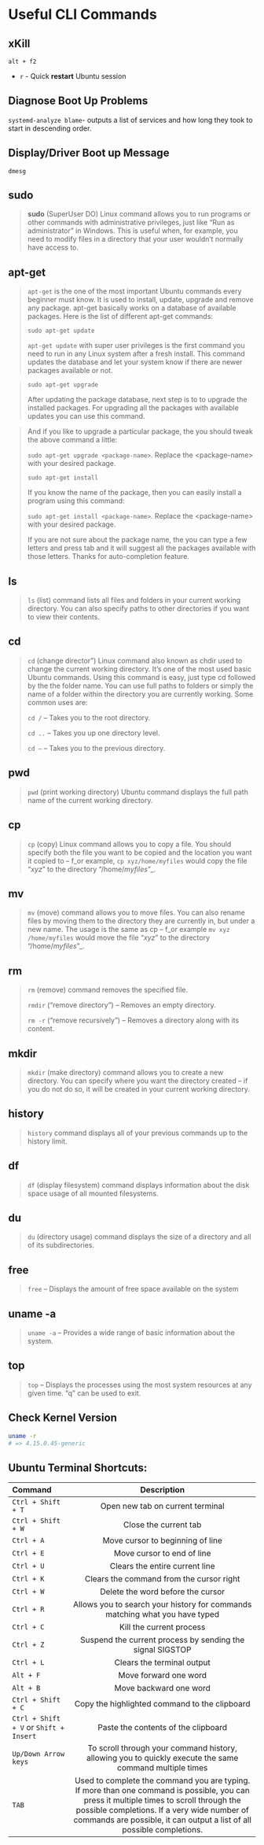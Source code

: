 # Useful CLI Commands

## xKill 

`alt + f2`

* `r` - Quick **restart** Ubuntu session

## Diagnose Boot Up Problems

`systemd-analyze blame`- outputs a list of services and how long they took to start in descending order.

## Display/Driver Boot   up Message

`dmesg`

## sudo

> **sudo** \(SuperUser DO\) Linux command allows you to run programs or other commands with administrative privileges, just like “Run as administrator” in Windows. This is useful when, for example, you need to modify files in a directory that your user wouldn’t normally have access to.

## apt-get

> `apt-get` is the one of the most important Ubuntu commands every beginner must know. It is used to install, update, upgrade and remove any package. apt-get basically works on a database of available packages. Here is the list of different apt-get commands:
>
> `sudo apt-get update`
>
> `apt-get update` with super user privileges is the first command you need to run in any Linux system after a fresh install. This command updates the database and let your system know if there are newer packages available or not.

> `sudo apt-get upgrade`
>
> After updating the package database, next step is to to upgrade the installed packages. For upgrading all the packages with available updates you can use this command.

> And if you like to upgrade a particular package, the you should tweak the above command a little:
>
> `sudo apt-get upgrade <package-name>`. Replace the &lt;package-name&gt; with your desired package.
>
> `sudo apt-get install`
>
> If you know the name of the package, then you can easily install a program using this command:
>
> `sudo apt-get install <package-name>`. Replace the &lt;package-name&gt; with your desired package.
>
> If you are not sure about the package name, the you can type a few letters and press tab and it will suggest all the packages available with those letters. Thanks for auto-completion feature.

## ls

> `ls` \(list\) command lists all files and folders in your current working directory. You can also specify paths to other directories if you want to view their contents.

## cd

> `cd` \(change director”\) Linux command also known as chdir used to change the current working directory. It’s one of the most used basic Ubuntu commands. Using this command is easy, just type cd followed by the the folder name. You can use full paths to folders or simply the name of a folder within the directory you are currently working. Some common uses are:
>
> `cd /`  – Takes you to the root directory.
>
> `cd ..` – Takes you up one directory level.
>
> `cd –`  – Takes you to the previous directory.

## pwd

> `pwd` \(print working directory\) Ubuntu command displays the full path name of the current working directory.

## cp

> `cp` \(copy\) Linux command allows you to copy a file. You should specify both the file you want to be copied and the location you want it copied to – f_or example, `cp xyz/home/myfiles` would copy the file “_xyz_” to the directory “/home/_myfiles_”_.

## mv

> `mv` \(move\) command allows you to move files. You can also rename files by moving them to the directory they are currently in, but under a new name. The usage is the same as cp – f_or example `mv xyz /home/myfiles` would move the file “_xyz_” to the directory “/home/_myfiles_”_.

## rm

> `rm` \(remove\) command removes the specified file.
>
> `rmdir` \(“remove directory”\) – Removes an empty directory.
>
> `rm -r` \(“remove recursively”\) – Removes a directory along with its content.

## mkdir

> `mkdir` \(make directory\) command allows you to create a new directory. You can specify where you want the directory created – if you do not do so, it will be created in your current working directory.

## history

> `history` command displays all of your previous commands up to the history limit.

## df

> `df` \(display filesystem\) command displays information about the disk space usage of all mounted filesystems.

## du

> `du` \(directory usage\) command displays the size of a directory and all of its subdirectories.

## free

> `free` – Displays the amount of free space available on the system

## uname -a

> `uname -a` – Provides a wide range of basic information about the system.

## top

> `top` – Displays the processes using the most system resources at any given time. “q” can be used to exit.

## Check Kernel Version

```bash
uname -r
# => 4.15.0.45-generic
```

## Ubuntu Terminal Shortcuts:

| **Command** | **Description** |
| :--- | :---: |
| `Ctrl + Shift + T` | Open new tab on current terminal |
| `Ctrl + Shift + W` | Close the current tab |
| `Ctrl + A` | Move cursor to beginning of line |
| `Ctrl + E` | Move cursor to end of line |
| `Ctrl + U` | Clears the entire current line |
| `Ctrl + K` | Clears the command from the cursor right |
| `Ctrl + W` | Delete the word before the cursor |
| `Ctrl + R` | Allows you to search your history for commands matching what you have typed |
| `Ctrl + C` | Kill the current process |
| `Ctrl + Z` | Suspend the current process by sending the signal SIGSTOP |
| `Ctrl + L` | Clears the terminal output |
| `Alt + F` | Move forward one word |
| `Alt + B` | Move backward one word |
| `Ctrl + Shift + C` | Copy the highlighted command to the clipboard |
| `Ctrl + Shift + V` or `Shift + Insert` | Paste the contents of the clipboard |
| `Up/Down Arrow keys` | To scroll through your command history, allowing you to quickly execute the same command multiple times |
| `TAB` | Used to complete the command you are typing. If more than one command is possible, you can press it multiple times to scroll through the possible completions. If a very wide number of commands are possible, it can output a list of all possible completions. |

